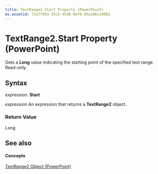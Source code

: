 ```yaml
---
title: TextRange2.Start Property (PowerPoint)
ms.assetid: 73a7f953-35c5-45d6-9ef6-65a106c240b2
---
```



# TextRange2.Start Property (PowerPoint)

Gets a  **Long** value indicating the starting point of the specified text range. Read-only.


## Syntax

 _expression_. **Start**

 _expression_ An expression that returns a **TextRange2** object.


### Return Value

Long


## See also


#### Concepts


[TextRange2 Object (PowerPoint)](textrange2-object-powerpoint.md)


